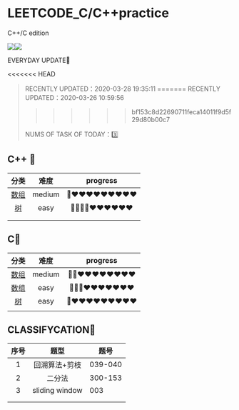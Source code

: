 # LEETCODE_C/C++practice
C++/C  edition

[![](https://img.shields.io/badge/-leetcode-brightgreen)](点击超链接)![](https://img.shields.io/badge/-c%2B%2B-red)

EVERYDAY UPDATE:angel:

<<<<<<< HEAD
> RECENTLY UPDATED：2020-03-28 19:35:11
=======
> RECENTLY UPDATED：2020-03-26 10:59:56
>>>>>>> bf153c8d22690711feca14011f9d5f29d80b00c7
>
> NUMS OF TASK OF TODAY：:three:

## C++​ :purple_heart:

|      分类      |  难度  |  progress  |
| :------------: | :----: | :--------: |
| [数组](./数组) | medium | 💙❤️❤️❤️❤️❤️❤️❤️❤️❤️ |
|   [树](./树)   |  easy  | 💙💙💙💙❤️❤️❤️❤️❤️❤️ |
|                |        |            |
|                |        |            |

## C:black_heart:

|       分类        |  难度  |  progress  |
| :---------------: | :----: | :--------: |
| [数组](./C复试题) | medium | 💙💙❤️❤️❤️❤️❤️❤️❤️❤️ |
| [数组](./C复试题) |  easy  | 💙💙💙❤️❤️❤️❤️❤️❤️❤️ |
|  [树](./C复试题)  |  easy  | 💙❤️❤️❤️❤️❤️❤️❤️❤️❤️ |
|                   |        |            |



## CLASSIFYCATION:green_heart:

| 序号 |      题型      | 题号    |
| :--: | :------------: | ------- |
|  1   | 回溯算法+剪枝  | 039-040 |
|  2   |     二分法     | 300-153 |
|  3   | sliding window | 003     |
|      |                |         |
|      |                |         |

